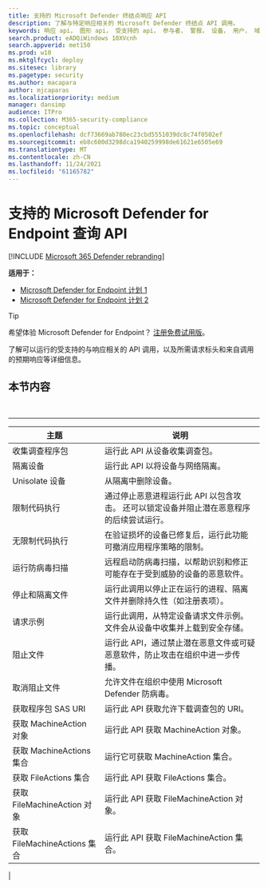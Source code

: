 ```yaml
---
title: 支持的 Microsoft Defender 终结点响应 API
description: 了解与特定响应相关的 Microsoft Defender 终结点 API 调用。
keywords: 响应 api， 图形 api， 受支持的 api， 参与者， 警报， 设备， 用户， 域， ip， 文件
search.product: eADQiWindows 10XVcnh
search.appverid: met150
ms.prod: w10
ms.mktglfcycl: deploy
ms.sitesec: library
ms.pagetype: security
ms.author: macapara
author: mjcaparas
ms.localizationpriority: medium
manager: dansimp
audience: ITPro
ms.collection: M365-security-compliance
ms.topic: conceptual
ms.openlocfilehash: dcf73669ab780ec23cbd5551039dc8c74f0502ef
ms.sourcegitcommit: eb8c600d3298dca1940259998de61621e6505e69
ms.translationtype: MT
ms.contentlocale: zh-CN
ms.lasthandoff: 11/24/2021
ms.locfileid: "61165782"
---
```

# <a name="supported-microsoft-defender-for-endpoint-query-apis"></a>支持的 Microsoft Defender for Endpoint 查询 API

[!INCLUDE [Microsoft 365 Defender rebranding](../../includes/microsoft-defender.md)]


**适用于：**
- [Microsoft Defender for Endpoint 计划 1](https://go.microsoft.com/fwlink/?linkid=2154037)
- [Microsoft Defender for Endpoint 计划 2](https://go.microsoft.com/fwlink/?linkid=2154037)

> [!TIP]
> 希望体验 Microsoft Defender for Endpoint？ [注册免费试用版](https://signup.microsoft.com/create-account/signup?products=7f379fee-c4f9-4278-b0a1-e4c8c2fcdf7e&ru=https://aka.ms/MDEp2OpenTrial?ocid=docs-wdatp-supported-response-apis-abovefoldlink)。

了解可以运行的受支持的与响应相关的 API 调用，以及所需请求标头和来自调用的预期响应等详细信息。

## <a name="in-this-section"></a>本节内容

<br>

****

|主题|说明|
|---|---|
|收集调查程序包|运行此 API 从设备收集调查包。|
|隔离设备|运行此 API 以将设备与网络隔离。|
|Unisolate 设备|从隔离中删除设备。|
|限制代码执行|通过停止恶意进程运行此 API 以包含攻击。 还可以锁定设备并阻止潜在恶意程序的后续尝试运行。|
|无限制代码执行|在验证损坏的设备已修复后，运行此功能可撤消应用程序策略的限制。|
|运行防病毒扫描|远程启动防病毒扫描，以帮助识别和修正可能存在于受到威胁的设备的恶意软件。|
|停止和隔离文件|运行此调用以停止正在运行的进程、隔离文件并删除持久性（如注册表项）。|
|请求示例|运行此调用，从特定设备请求文件示例。 文件会从设备中收集并上载到安全存储。|
|阻止文件|运行此 API，通过禁止潜在恶意文件或可疑恶意软件，防止攻击在组织中进一步传播。|
|取消阻止文件|允许文件在组织中使用 Microsoft Defender 防病毒。|
|获取程序包 SAS URI|运行此 API 获取允许下载调查包的 URI。|
|获取 MachineAction 对象|运行此 API 获取 MachineAction 对象。|
|获取 MachineActions 集合|运行它可获取 MachineAction 集合。|
|获取 FileActions 集合|运行此 API 获取 FileActions 集合。|
|获取 FileMachineAction 对象|运行此 API 获取 FileMachineAction 对象。|
|获取 FileMachineActions 集合|运行此 API 获取 FileMachineAction 集合。|
|
